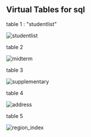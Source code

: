 ## Virtual Tables for sql

table 1 : "studentlist"

![studentlist](https://user-images.githubusercontent.com/33271520/44142112-286a2b2a-a0ba-11e8-97f2-d511711cade4.jpg)


table 2

![midterm](https://user-images.githubusercontent.com/33271520/44142109-28124824-a0ba-11e8-8d48-90cfab0bf852.jpg)


table 3

![supplementary](https://user-images.githubusercontent.com/33271520/44142113-2894685e-a0ba-11e8-8581-a5d334040838.jpg)


table 4

![address](https://user-images.githubusercontent.com/33271520/44142107-27e752ae-a0ba-11e8-8df1-d940eed6ee51.jpg)


table 5

![region_index](https://user-images.githubusercontent.com/33271520/44142111-283b34a0-a0ba-11e8-980e-bb9721721324.jpg)

